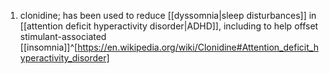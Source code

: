 1. clonidine; has been used to reduce [[dyssomnia|sleep disturbances]] in [[attention deficit hyperactivity disorder|ADHD]], including to help offset stimulant-associated [[insomnia]]^[https://en.wikipedia.org/wiki/Clonidine#Attention_deficit_hyperactivity_disorder]